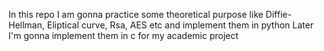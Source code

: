 In this repo I am gonna practice some theoretical purpose
like Diffie-Hellman, Eliptical curve, Rsa, AES etc and implement them in python
Later I'm gonna implement them in c for my academic project